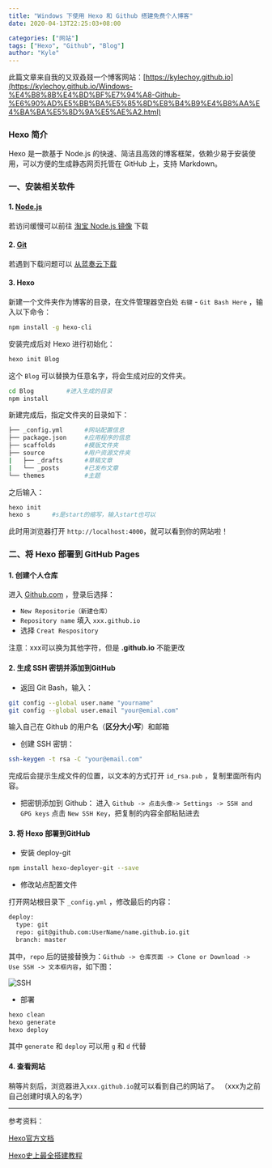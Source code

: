 ```yaml
---
title: "Windows 下使用 Hexo 和 Github 搭建免费个人博客"
date: 2020-04-13T22:25:03+08:00

categories: ["网站"]
tags: ["Hexo", "Github", "Blog"]
author: "Kyle"
---
```

此篇文章来自我的又双叒叕一个博客网站：[https://kylechoy.github.io](https://kylechoy.github.io/Windows-%E4%B8%8B%E4%BD%BF%E7%94%A8-Github-%E6%90%AD%E5%BB%BA%E5%85%8D%E8%B4%B9%E4%B8%AA%E4%BA%BA%E5%8D%9A%E5%AE%A2.html)
### Hexo 简介
Hexo 是一款基于 Node.js 的快速、简洁且高效的博客框架，依赖少易于安装使用，可以方便的生成静态网页托管在 GitHub 上，支持 Markdown。
<!--more-->
### 一、安装相关软件
#### 1. [Node.js](https://nodejs.org/en/download/)
若访问缓慢可以前往 [淘宝 Node.js 镜像](https://npm.taobao.org/mirrors/node) 下载
#### 2. [Git](https://git-scm.com/download/win)
若遇到下载问题可以 [从蓝奏云下载](https://ww.lanzous.com/b00zedhte)
#### 3. Hexo
新建一个文件夹作为博客的目录，在文件管理器空白处 `右键` - `Git Bash Here` ，输入以下命令：
```bash
npm install -g hexo-cli
```
安装完成后对 Hexo 进行初始化：
```bash
hexo init Blog
```
这个 `Blog` 可以替换为任意名字，将会生成对应的文件夹。
```bash
cd Blog         #进入生成的目录
npm install
```
新建完成后，指定文件夹的目录如下：

```bash
├── _config.yml      #网站配置信息
├── package.json     #应用程序的信息
├── scaffolds        #模版文件夹
├── source           #用户资源文件夹
|   ├── _drafts      #草稿文章
|   └── _posts       #已发布文章
└── themes           #主题
```
之后输入：
```bash
hexo init
hexo s      #s是start的缩写，输入start也可以
```
此时用浏览器打开 `http://localhost:4000`，就可以看到你的网站啦！

### 二、将 Hexo 部署到 GitHub Pages
#### 1. 创建个人仓库
进入 [Github.com](https://github.com/) ，登录后选择：
* `New Repositorie（新建仓库）`
* `Repository name` 填入 `xxx.github.io` 
* 选择 `Creat Respository`
  
注意：xxx可以换为其他字符，但是 **.github.io** 不能更改


#### 2. 生成 SSH 密钥并添加到GitHub
* 返回 Git Bash，输入：
```bash
git config --global user.name "yourname"
git config --global user.email "your@emial.com"
```
输入自己在 Github 的用户名（**区分大小写**）和邮箱

* 创建 SSH 密钥： 
```bash
ssh-keygen -t rsa -C "your@email.com"
```
完成后会提示生成文件的位置，以文本的方式打开 `id_rsa.pub` ，复制里面所有内容。
* 把密钥添加到 Github：
进入 `Github -> 点击头像-> Settings -> SSH and GPG keys`
点击 `New SSH Key`，把复制的内容全部粘贴进去


#### 3. 将 Hexo 部署到GitHub
* 安装 deploy-git
```bash
npm install hexo-deployer-git --save
```
* 修改站点配置文件
  
打开网站根目录下 `_config.yml` ，修改最后的内容：
```bash
deploy:
  type: git
  repo: git@github.com:UserName/name.github.io.git
  branch: master
```
其中，`repo` 后的链接替换为：`Github -> 仓库页面 -> Clone or Download -> Use SSH -> 文本框内容`，如下图：

![SSH](/hugo/img/SSH.png)

* 部署
```bash
hexo clean
hexo generate
hexo deploy
```
其中 `generate` 和 `deploy` 可以用 `g` 和 `d` 代替


#### 4. 查看网站
稍等片刻后，浏览器进入`xxx.github.io`就可以看到自己的网站了。
（xxx为之前自己创建时填入的名字）


***
参考资料：

[Hexo官方文档](https://hexo.io/zh-cn/docs/index.html)

[Hexo史上最全搭建教程](https://blog.csdn.net/sinat_37781304/article/details/82729029)